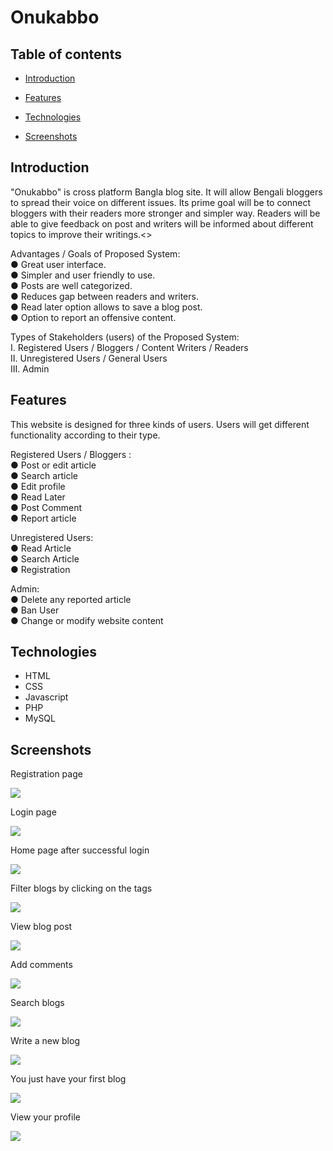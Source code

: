 # Onukabbo

## Table of contents

* [Introduction](#introduction)

* [Features](#features)

* [Technologies](#technologies)

* [Screenshots](#screenshots)

## Introduction

"Onukabbo" is cross platform Bangla blog site. It will allow Bengali bloggers to spread their voice on different issues. Its prime goal will be to connect bloggers with their readers more stronger and simpler way. Readers will be able to give feedback on post and writers will be informed about different topics to improve their writings.<>

Advantages / Goals of Proposed System:<br>
● Great user interface.<br>
● Simpler and user friendly to use.<br>
● Posts are well categorized.<br>
● Reduces gap between readers and writers.<br>
● Read later option allows to save a blog post.<br>
● Option to report an offensive content.<br>

Types of Stakeholders (users) of the Proposed System:<br>
I. Registered Users / Bloggers / Content Writers / Readers<br>
II. Unregistered Users / General Users<br>
III. Admin<br>

## Features

This website is designed for three kinds of users. Users will get different functionality according to their type.<br>

Registered Users / Bloggers :<br>
● Post or edit article<br>
● Search article<br>
● Edit profile<br>
● Read Later<br>
● Post Comment<br>
● Report article<br>

Unregistered Users:<br>
● Read Article<br>
● Search Article<br>
● Registration<br>

Admin:<br>
● Delete any reported article<br>
● Ban User<br>
● Change or modify website content<br>

## Technologies

* HTML
* CSS
* Javascript
* PHP
* MySQL

## Screenshots
<div>
  <p>Registration page</p>
  <img src="demo images/demo-1.png">
</div>
<div>
  <p>Login page</p>
  <img src="demo images/demo-2.png">
</div>
<div>
  <p>Home page after successful login</p>
  <img src="demo images/demo-3.png">
</div>
<div>
  <p>Filter blogs by clicking on the tags</p>
  <img src="demo images/demo-4.png">
</div>
<div>
  <p>View blog post</p>
  <img src="demo images/demo-5.png">
</div>
<div>
  <p>Add comments</p>
  <img src="demo images/demo-6.png">
</div>
<div>
  <p>Search blogs</p>
  <img src="demo images/demo-8.png">
</div>
<div>
  <p>Write a new blog</p>
  <img src="demo images/demo-9.png">
</div>
<div>
  <p>You just have your first blog</p>
  <img src="demo images/demo-10.png">
</div>
<div>
  <p>View your profile</p>
  <img src="demo images/demo-7.png">
</div>
